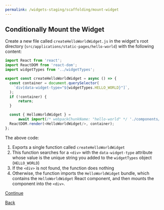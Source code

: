 ```yaml
---
permalink: /widgets-staging/scaffolding/mount-widget
---
```


##  Conditionally Mount the Widget

Create a new file called `createHelloWorldWidget.js` in the widget's root directory (`src/applications/static-pages/hello-world`) with the following content:

```javascript
import React from 'react';
import ReactDOM from 'react-dom';
import widgetTypes from '../widgetTypes';

export const createHelloWorldWidget = async () => {
  const container = document.querySelector(
    `div[data-widget-type="${widgetTypes.HELLO_WORLD}"]`,
  );
  if (!container) {
      return;
  }

  const { HelloWorldWidget } =
      await import(/* webpackChunkName: "hello-world" */ './components/HelloWorldWidget');
  ReactDOM.render(<HelloWorldWidget/>, container);
};
```

The above code:
1.  Exports a single function called `createHelloWorldWidget`
2.  This function searches for a `<div>` with the `data-widget-type` attribute whose value is the unique string you added to the `widgetTypes` object (`HELLO_WORLD`)
3.  If the `<div>` is not found, the function does nothing
4.  Otherwise, the function imports the `HelloWorldWidget` bundle, which contains the `HelloWorldWidget` React component, and then mounts the component into the `<div>`.

[Continue](./8_CREATE_WIDGET.md)

[Back](./6_CREATE_COMPONENT.md)

